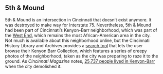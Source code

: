 ## 5th & Mound

5th & Mound is an intersection in Cincinnati that doesn’t exist anymore. It was
destroyed to make way for Interstate 75. Nevertheless, 5th & Mound had been part
of Cincinnati’s Kenyon-Barr neighborhood, which was part of the [West
End](https://en.wikipedia.org/wiki/West_End,_Cincinnati), which remains the most
African-American area in the city. Not much is available about this neighborhood
online, but the Cincinnati History Library and Archives provides a [search
tool](http://library.cincymuseum.org/starweb/photos/servlet.starweb?path=photos/photo-session.web)
that lets the user browse their Kenyon Barr Collection, which features a series
of creepy photos of the neighborhood, taken as the city was preparing to raze it
to the ground. As *Cincinnati Magazine* notes, [25,737 people lived in
Kenyon-Barr](http://www.cincinnatimagazine.com/citywiseblog/lost-city-kenyon-barr-queensgate/)
when the city demolished it.
